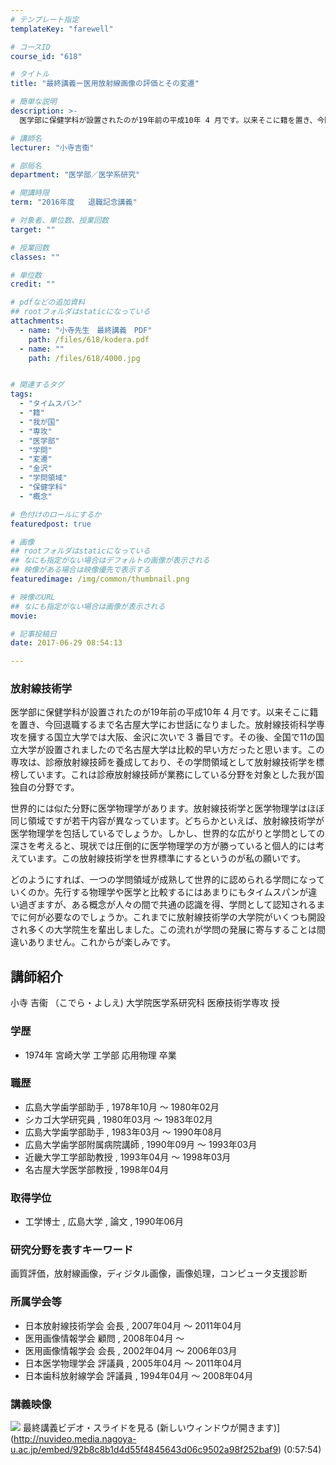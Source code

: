 ```yaml
---
# テンプレート指定
templateKey: "farewell"

# コースID
course_id: "618"

# タイトル
title: "最終講義ー医用放射線画像の評価とその変遷"

# 簡単な説明
description: >-
  医学部に保健学科が設置されたのが19年前の平成10年 4 月です。以来そこに籍を置き、今回退職するまで名古屋大学にお世話になりました。放射線技術科学専攻を擁する国立大学では大阪、金沢に次いで 3...

# 講師名
lecturer: "小寺吉衞"

# 部局名
department: "医学部／医学系研究"

# 開講時限
term: "2016年度	退職記念講義"

# 対象者、単位数、授業回数
target: ""

# 授業回数
classes: ""

# 単位数
credit: ""

# pdfなどの追加資料
## rootフォルダはstaticになっている
attachments: 
  - name: "小寺先生　最終講義　PDF" 
    path: /files/618/kodera.pdf
  - name: "" 
    path: /files/618/4000.jpg


# 関連するタグ
tags:
  - "タイムスパン"
  - "籍"
  - "我が国"
  - "専攻"
  - "医学部"
  - "学問"
  - "変遷"
  - "金沢"
  - "学問領域"
  - "保健学科"
  - "概念"

# 色付けのロールにするか
featuredpost: true

# 画像
## rootフォルダはstaticになっている
## なにも指定がない場合はデフォルトの画像が表示される
## 映像がある場合は映像優先で表示する
featuredimage: /img/common/thumbnail.png

# 映像のURL
## なにも指定がない場合は画像が表示される
movie: 

# 記事投稿日
date: 2017-06-29 08:54:13

---
```

### 放射線技術学 

医学部に保健学科が設置されたのが19年前の平成10年 4 月です。以来そこに籍を置き、今回退職するまで名古屋大学にお世話になりました。放射線技術科学専攻を擁する国立大学では大阪、金沢に次いで 3 番目です。その後、全国で11の国立大学が設置されましたので名古屋大学は比較的早い方だったと思います。この専攻は、診療放射線技師を養成しており、その学問領域として放射線技術学を標榜しています。これは診療放射線技師が業務にしている分野を対象とした我が国独自の分野です。 

世界的には似た分野に医学物理学があります。放射線技術学と医学物理学はほぼ同じ領域ですが若干内容が異なっています。どちらかといえば、放射線技術学が医学物理学を包括しているでしょうか。しかし、世界的な広がりと学問としての深さを考えると、現状では圧倒的に医学物理学の方が勝っていると個人的には考えています。この放射線技術学を世界標準にするというのが私の願いです。 

どのようにすれば、一つの学問領域が成熟して世界的に認められる学問になっていくのか。先行する物理学や医学と比較するにはあまりにもタイムスパンが違い過ぎますが、ある概念が人々の間で共通の認識を得、学問として認知されるまでに何が必要なのでしょうか。これまでに放射線技術学の大学院がいくつも開設され多くの大学院生を輩出しました。この流れが学問の発展に寄与することは間違いありません。これからが楽しみです。
## 講師紹介

小寺 吉衞 （こでら・よしえ) 大学院医学系研究科 医療技術学専攻 授 

### 学歴

  * 1974年 宮崎大学 工学部 応用物理 卒業

### 職歴

  * 広島大学歯学部助手 , 1978年10月 ～ 1980年02月
  * シカゴ大学研究員 , 1980年03月 ～ 1983年02月
  * 広島大学歯学部助手 , 1983年03月 ～ 1990年08月
  * 広島大学歯学部附属病院講師 , 1990年09月 ～ 1993年03月
  * 近畿大学工学部助教授 , 1993年04月 ～ 1998年03月
  * 名古屋大学医学部教授 , 1998年04月

### 取得学位

  * 工学博士 , 広島大学 , 論文 , 1990年06月

### 研究分野を表すキーワード

画質評価，放射線画像，ディジタル画像，画像処理，コンピュータ支援診断

### 所属学会等

  * 日本放射線技術学会 会長 , 2007年04月 ～ 2011年04月
  * 医用画像情報学会 顧問 , 2008年04月 ～ 
  * 医用画像情報学会 会長 , 2002年04月 ～ 2006年03月
  * 日本医学物理学会 評議員 , 2005年04月 ～ 2011年04月 
  * 日本歯科放射線学会 評議員 , 1994年04月 ～ 2008年04月
### 講義映像


![](/files/618/4000.jpg) 最終講義ビデオ・スライドを見る (新しいウィンドウが開きます)](http://nuvideo.media.nagoya-u.ac.jp/embed/92b8c8b1d4d55f4845643d06c9502a98f252baf9) (0:57:54)